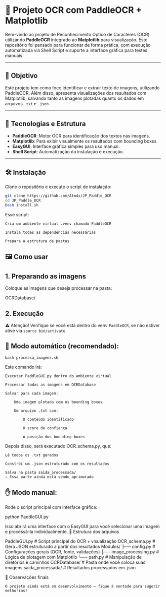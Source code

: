 # 📄 Projeto OCR com PaddleOCR + Matplotlib

Bem-vindo ao projeto de Reconhecimento Óptico de Caracteres (OCR) utilizando **PaddleOCR** integrado ao **Matplotlib** para visualização. Este repositório foi pensado para funcionar de forma prática, com execução automatizada via Shell Script e suporte a interface gráfica para testes manuais.

---

## 🚀 Objetivo

Este projeto tem como foco identificar e extrair texto de imagens, utilizando PaddleOCR. Além disso, apresenta visualizações dos resultados com Matplotlib, salvando tanto as imagens plotadas quanto os dados em arquivos `.txt` e `.json`.

---

## 🧠 Tecnologias e Estrutura

- **PaddleOCR**: Motor OCR para identificação dos textos nas imagens.
- **Matplotlib**: Para exibir visualmente os resultados com bounding boxes.
- **EasyGUI**: Interface gráfica simples para uso manual.
- **Shell Script**: Automatização da instalação e execução.

---

## 🛠️ Instalação

Clone o repositório e execute o script de instalação:

```bash
git clone https://github.com/Atn4s/JP_Paddle_OCR
cd JP_Paddle_OCR
bash install.sh
```

Esse script:

    Cria um ambiente virtual .venv chamado PaddleOCR

    Instala todas as dependências necessárias

    Prepara a estrutura de pastas

## 🖼️ Como usar
## 1. Preparando as imagens

Coloque as imagens que deseja processar na pasta:

OCRDatabase/

## 2. Execução
   
⚠️ Atenção! Verifique se você está dentro do venv ```PaddleOCR```, se não estiver ative via ```source bin/activate```
## 📌 Modo automático (recomendado):

```bash processa_imagens.sh```

Este comando irá:

    Executar PaddleGUI.py dentro do ambiente virtual

    Processar todas as imagens em OCRDatabase

    Salvar para cada imagem:

        Uma imagem plotada com os bounding boxes

        Um arquivo .txt com:

            O conteúdo identificado

            O score de confiança

            A posição dos bounding boxes

Depois disso, será executado OCR_schema.py, que:

    Lê todos os .txt gerados

    Constrói um .json estruturado com os resultados

    Salva na pasta saida_processada/
    ⚠️ Essa parte ainda está sendo aprimorada

## ✋ Modo manual:

Rode o script principal com interface gráfica:

python PaddleGUI.py

Isso abrirá uma interface com o EasyGUI para você selecionar uma imagem e processá-la individualmente.
📁 Estrutura dos arquivos

PaddleGUI.py              # Script principal do OCR + visualização
OCR_schema.py             # Gera JSON estruturado a partir dos resultados
Modulos/
├── config.py             # Configurações gerais (OCR, fonte, validações)
├── image_processing.py   # Lógica de plotagem com Matplotlib
└── path.py               # Manipulação de diretórios e caminhos
OCRDatabase/              # Pasta onde você coloca suas imagens
saida_processada/         # Resultados processados em .json

📌 Observações finais

    O projeto ainda está em desenvolvimento — fique à vontade para sugerir melhorias!
